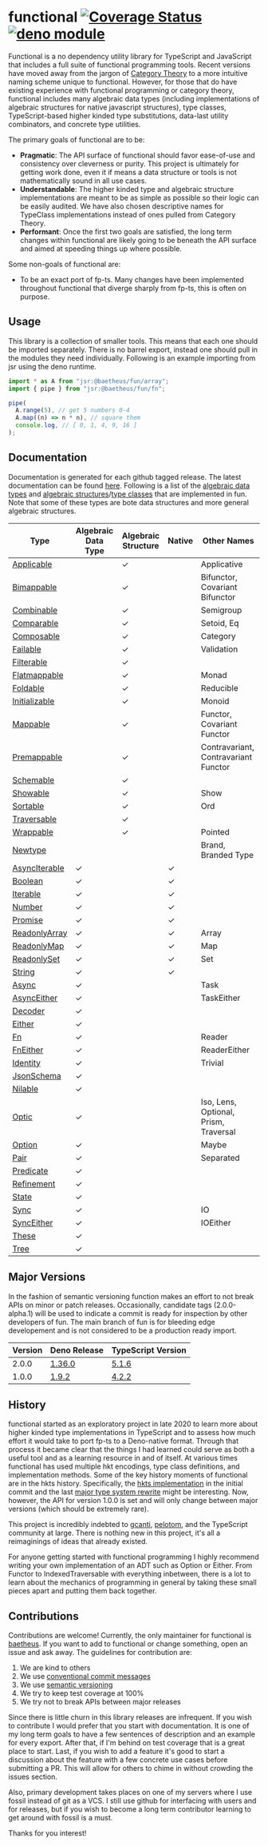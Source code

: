 # functional [![Coverage Status](https://coveralls.io/repos/github/baetheus/fun/badge.svg?branch=main)](https://coveralls.io/github/baetheus/fun?branch=main) [![deno module](https://shield.deno.dev/x/fun)](https://deno.land/x/fun)

Functional is a no dependency utility library for TypeScript and JavaScript that
includes a full suite of functional programming tools. Recent versions have
moved away from the jargon of
[Category Theory](https://en.wikipedia.org/wiki/Category_theory) to a more
intuitive naming scheme unique to functional. However, for those that do have
existing experience with functional programming or category theory, functional
includes many algebraic data types (including implementations of algebraic
structures for native javascript structures), type classes, TypeScript-based
higher kinded type substitutions, data-last utility combinators, and concrete
type utilities.

The primary goals of functional are to be:

- **Pragmatic**: The API surface of functional should favor ease-of-use and
  consistency over cleverness or purity. This project is ultimately for getting
  work done, even it if means a data structure or tools is not mathematically
  sound in all use cases.
- **Understandable**: The higher kinded type and algebraic structure
  implementations are meant to be as simple as possible so their logic can be
  easily audited. We have also chosen descriptive names for TypeClass
  implementations instead of ones pulled from Category Theory.
- **Performant**: Once the first two goals are satisfied, the long term changes
  within functional are likely going to be beneath the API surface and aimed at
  speeding things up where possible.

Some non-goals of functional are:

- To be an exact port of fp-ts. Many changes have been implemented throughout
  functional that diverge sharply from fp-ts, this is often on purpose.

## Usage

This library is a collection of smaller tools. This means that each one should
be imported separately. There is no barrel export, instead one should pull in
the modules they need individually. Following is an example importing from jsr
using the deno runtime.

```ts
import * as A from "jsr:@baetheus/fun/array";
import { pipe } from "jsr:@baetheus/fun/fn";

pipe(
  A.range(5), // get 5 numbers 0-4
  A.map((n) => n * n), // square them
  console.log, // [ 0, 1, 4, 9, 16 ]
);
```

## Documentation

Documentation is generated for each github tagged release. The latest
documentation can be found [here](https://deno.land/x/fun). Following is a list
of the [algebraic data types](https://en.wikipedia.org/wiki/Algebraic_data_type)
and
[algebraic structures](https://en.wikipedia.org/wiki/Algebraic_structure)/[type classes](https://en.wikipedia.org/wiki/Type_class)
that are implemented in fun. Note that some of these types are bote data
structures and more general algebraic structures.

| Type                                 | Algebraic Data Type | Algebraic Structure | Native | Other Names                           |
| ------------------------------------ | ------------------- | ------------------- | ------ | ------------------------------------- |
| [Applicable](./applicable.ts)        |                     | ✓                   |        | Applicative                           |
| [Bimappable](./bimappable.ts)        |                     | ✓                   |        | Bifunctor, Covariant Bifunctor        |
| [Combinable](./combinable.ts)        |                     | ✓                   |        | Semigroup                             |
| [Comparable](./comparable.ts)        |                     | ✓                   |        | Setoid, Eq                            |
| [Composable](./composable.ts)        |                     | ✓                   |        | Category                              |
| [Failable](./failable.ts)            |                     | ✓                   |        | Validation                            |
| [Filterable](./filterable.ts)        |                     | ✓                   |        |                                       |
| [Flatmappable](./flatmappable.ts)    |                     | ✓                   |        | Monad                                 |
| [Foldable](./foldable.ts)            |                     | ✓                   |        | Reducible                             |
| [Initializable](./initializable.ts)  |                     | ✓                   |        | Monoid                                |
| [Mappable](./mappable.ts)            |                     | ✓                   |        | Functor, Covariant Functor            |
| [Premappable](./premappable.ts)      |                     | ✓                   |        | Contravariant, Contravariant Functor  |
| [Schemable](./schemable.ts)          |                     | ✓                   |        |                                       |
| [Showable](./showable.ts)            |                     | ✓                   |        | Show                                  |
| [Sortable](./sortable.ts)            |                     | ✓                   |        | Ord                                   |
| [Traversable](./traversable.ts)      |                     | ✓                   |        |                                       |
| [Wrappable](./wrappable.ts)          |                     | ✓                   |        | Pointed                               |
| [Newtype](./newtype.ts)              |                     |                     |        | Brand, Branded Type                   |
| [AsyncIterable](./async_iterable.ts) | ✓                   |                     | ✓      |                                       |
| [Boolean](./boolean.ts)              | ✓                   |                     | ✓      |                                       |
| [Iterable](./iterable.ts)            | ✓                   |                     | ✓      |                                       |
| [Number](./number.ts)                | ✓                   |                     | ✓      |                                       |
| [Promise](./promise.ts)              | ✓                   |                     | ✓      |                                       |
| [ReadonlyArray](./array.ts)          | ✓                   |                     | ✓      | Array                                 |
| [ReadonlyMap](./map.ts)              | ✓                   |                     | ✓      | Map                                   |
| [ReadonlySet](./set.ts)              | ✓                   |                     | ✓      | Set                                   |
| [String](./string.ts)                | ✓                   |                     | ✓      |                                       |
| [Async](./async.ts)                  | ✓                   |                     |        | Task                                  |
| [AsyncEither](./async_either.ts)     | ✓                   |                     |        | TaskEither                            |
| [Decoder](./decoder.ts)              | ✓                   |                     |        |                                       |
| [Either](./either.ts)                | ✓                   |                     |        |                                       |
| [Fn](./fn.ts)                        | ✓                   |                     |        | Reader                                |
| [FnEither](./fn_either.ts)           | ✓                   |                     |        | ReaderEither                          |
| [Identity](./identity.ts)            | ✓                   |                     |        | Trivial                               |
| [JsonSchema](./json_schema.ts)       | ✓                   |                     |        |                                       |
| [Nilable](./nilable.ts)              | ✓                   |                     |        |                                       |
| [Optic](./optic.ts)                  | ✓                   |                     |        | Iso, Lens, Optional, Prism, Traversal |
| [Option](./option.ts)                | ✓                   |                     |        | Maybe                                 |
| [Pair](./pair.ts)                    | ✓                   |                     |        | Separated                             |
| [Predicate](./predicate.ts)          | ✓                   |                     |        |                                       |
| [Refinement](./refinement.ts)        | ✓                   |                     |        |                                       |
| [State](./state.ts)                  | ✓                   |                     |        |                                       |
| [Sync](./sync.ts)                    | ✓                   |                     |        | IO                                    |
| [SyncEither](./sync_either.ts)       | ✓                   |                     |        | IOEither                              |
| [These](./these.ts)                  | ✓                   |                     |        |                                       |
| [Tree](./tree.ts)                    | ✓                   |                     |        |                                       |

## Major Versions

In the fashion of semantic versioning function makes an effort to not break APIs
on minor or patch releases. Occasionally, candidate tags (2.0.0-alpha.1) will be
used to indicate a commit is ready for inspection by other developers of fun.
The main branch of fun is for bleeding edge developement and is not considered
to be a production ready import.

| Version | Deno Release                                                    | TypeScript Version                                                   |
| ------- | --------------------------------------------------------------- | -------------------------------------------------------------------- |
| 2.0.0   | [1.36.0](https://github.com/denoland/deno/releases/tag/v1.36.0) | [5.1.6](https://github.com/microsoft/TypeScript/releases/tag/v5.1.6) |
| 1.0.0   | [1.9.2](https://github.com/denoland/deno/releases/tag/v1.9.2)   | [4.2.2](https://github.com/microsoft/TypeScript/releases/tag/v4.2.2) |

## History

functional started as an exploratory project in late 2020 to learn more about
higher kinded type implementations in TypeScript and to assess how much effort
it would take to port fp-ts to a Deno-native format. Through that process it
became clear that the things I had learned could serve as both a useful tool and
as a learning resource in and of itself. At various times functional has used
multiple hkt encodings, type class definitions, and implementation methods. Some
of the key history moments of functional are in the hkts history. Specifically,
the
[hkts implementation](https://github.com/nullpub/hkts/commit/684e3e56c2d6ae7313fc70c2f35a942c8abad8d8)
in the initial commit and the last
[major type system rewrite](https://github.com/nullpub/hkts/tree/32ddaa0ddde4d437807a66e914c7854867ed847d)
might be interesting. Now, however, the API for version 1.0.0 is set and will
only change between major versions (which should be extremely rare).

This project is incredibly indebted to [gcanti](https://github.com/gcanti),
[pelotom](https://github.com/pelotom), and the TypeScript community at large.
There is nothing new in this project, it's all a reimaginings of ideas that
already existed.

For anyone getting started with functional programming I highly recommend
writing your own implementation of an ADT such as Option or Either. From Functor
to IndexedTraversable with everything inbetween, there is a lot to learn about
the mechanics of programming in general by taking these small pieces apart and
putting them back together.

## Contributions

Contributions are welcome! Currently, the only maintainer for functional is
[baetheus](https://github.com/baetheus). If you want to add to functional or
change something, open an issue and ask away. The guidelines for contribution
are:

1. We are kind to others
2. We use
   [conventional commit messages](https://www.conventionalcommits.org/en/v1.0.0/)
3. We use [semantic versioning](https://semver.org/)
4. We try to keep test coverage at 100%
5. We try not to break APIs between major releases

Since there is little churn in this library releases are infrequent. If you wish
to contribute I would prefer that you start with documentation. It is one of my
long term goals to have a few sentences of description and an example for every
export. After that, if I'm behind on test coverage that is a great place to
start. Last, if you wish to add a feature it's good to start a discussion about
the feature with a few concrete use cases before submitting a PR. This will
allow for others to chime in without crowding the issues section.

Also, primary development takes places on one of my servers where I use fossil
instead of git as a VCS. I still use github for interfacing with users and for
releases, but if you wish to become a long term contributor learning to get
around with fossil is a must.

Thanks for you interest!
